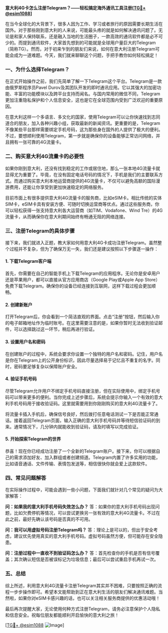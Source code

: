 **意大利4G卡怎么注册Telegram？——轻松搞定海外通讯工具注册[[TG💪+ @esim1088](https://t.me/s/esim1088)]**

在当今全球化的大背景下，很多人因为工作、学习或者旅行的原因需要长期生活在国外。对于那些刚到意大利的人来说，可能最头疼的就是如何解决通讯问题了。无论是和家人保持联系，还是融入当地的生活圈子，一款高效的通讯软件都是必不可少的。而提到通讯软件，大家首先想到的可能就是全球用户量巨大的Telegram（简称TG）。然而，对于初来乍到的朋友们来说，如何在意大利注册Telegram可能会成为一道难题。今天，我们就来聊聊这个问题，手把手教你如何轻松搞定！

### 一、为什么选择Telegram？

在正式开始操作之前，我们先简单了解一下Telegram这个平台。Telegram是一款由俄罗斯程序员Pavel Durov及其团队开发的即时通讯应用。它以其强大的加密功能、丰富的功能模块以及跨平台支持而闻名。与国内常用的微信不同，Telegram更加注重隐私保护和个人信息安全，这也是它在全球范围内受到广泛欢迎的重要原因。

在意大利这样一个多语言、多文化的国家，使用Telegram可以让你快速找到志同道合的朋友，加入各种兴趣小组，获取最新的新闻资讯。更重要的是，Telegram不像某些平台那样需要绑定手机号码，这为那些身在国外的人提供了极大的便利。不过，要想顺利使用Telegram，第一步就是确保你的设备能够正常访问网络，并且拥有一张可靠的4G流量卡。

### 二、购买意大利4G流量卡的必要性

如果你刚到意大利，还没有找到稳定的工作或居住地，那么一张本地4G流量卡就显得尤为重要了。毕竟，在没有固定电话号码的情况下，手机是我们的主要联系方式。而通过购买意大利本地运营商提供的4G流量卡，不仅可以避免高额的国际漫游费用，还能让你享受到更加快速稳定的网络服务。

目前市面上有很多提供意大利4G流量卡的服务商，比如eSIM卡。相比传统的实体SIM卡，eSIM卡具有安装方便、可随时切换运营商等优点。通过这些服务商，你可以轻松获得一张支持意大利各大运营商（如TIM、Vodafone、Wind Tre）的4G流量卡，从而确保你在意大利期间始终有畅通无阻的网络连接。

### 三、注册Telegram的具体步骤

接下来，我们就进入正题，教大家如何用意大利4G卡成功注册Telegram。虽然整个过程并不复杂，但为了确保万无一失，我们还是建议按照以下步骤逐一操作：

#### 1. 下载Telegram客户端

首先，你需要在自己的智能手机上下载Telegram的应用程序。无论你是安卓用户还是苹果用户，都可以直接从官方应用商店（Google Play或Apple App Store）免费下载Telegram。确保你的设备已经连接到互联网，这样下载过程会更加顺畅。

#### 2. 创建新账户

打开Telegram后，你会看到一个简洁直观的界面。点击“注册”按钮，然后输入你的电子邮箱地址作为临时账号。在这里需要注意的是，如果你暂时无法收到验证邮件，可以选择跳过这一环节，稍后再进行验证。

#### 3. 设置用户名和密码

在创建账户的过程中，系统会要求你设置一个独特的用户名和密码。记住，用户名是你在Telegram上的公开身份标识，因此尽量选择易于记忆且不重复的名字。同时，密码要足够复杂以保障账户安全。

#### 4. 验证手机号码

尽管Telegram允许用户不绑定手机号码直接注册，但在实际使用中，绑定手机号码可以带来更多的便利。当你完成上述步骤后，系统会提示你输入一个有效的意大利手机号码用于接收验证码。这里就需要用到你刚刚购买的意大利4G流量卡了。

将流量卡插入手机后，确保信号良好，然后拨打任意电话测试一下是否能正常通话。接着返回Telegram页面，输入正确的意大利手机号码并等待短信验证码的到来。通常情况下，几分钟内就能收到验证码，请及时填写以完成验证。

#### 5. 开始探索Telegram的世界

恭喜！现在你已经成功注册了一个全新的Telegram账户。接下来，你可以根据自己的需求添加好友、加入群组或者创建频道。Telegram内置了许多实用的功能，比如语音通话、文件传输、表情包发送等，相信很快你就会爱上这款软件。

### 四、常见问题解答

在实际操作过程中，可能会遇到一些小问题，下面我们就针对几个常见的疑问为大家解答：

**问：如果我的意大利手机号码失效怎么办？**
答：如果你的意大利手机号码出现问题，比如欠费停机等情况，可以尝试更换另一张有效的意大利4G流量卡。不过在此之前，最好先确认该号码是否真的不可用。

**问：我可以用虚拟号码注册Telegram吗？**
答：理论上是可以的，但出于安全考虑，建议优先使用真实的意大利手机号码。虚拟号码虽然方便，但可能存在安全隐患。

**问：注册过程中一直收不到验证码怎么办？**
答：首先检查你的手机是否有信号覆盖；其次确认短信是否被误标记为垃圾信息；最后可以尝试重启手机再试一次。

### 五、总结

综上所述，利用意大利4G流量卡注册Telegram其实并不困难，只要按照正确的流程一步步操作即可。希望本文能帮助到正在意大利生活的朋友们解决通讯难题。当然啦，如果你对eSIM卡感兴趣的话，也可以关注相关服务商提供的优惠活动哦！

最后再次提醒大家，无论使用何种方式注册Telegram，请务必注意保护个人隐私和信息安全。祝每位朋友都能顺利开启愉快的意大利之旅！

[[TG💪+ @esim1088](https://t.me/s/esim1088) ![Image](https://i.postimg.cc/4NQfJmqS/Snipaste-2025-05-13-00-14-12.png)]